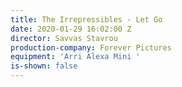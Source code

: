 ```yaml
---
title: The Irrepressibles - Let Go
date: 2020-01-29 16:02:00 Z
director: Savvas Stavrou
production-company: Forever Pictures
equipment: 'Arri Alexa Mini '
is-shown: false
---
```


